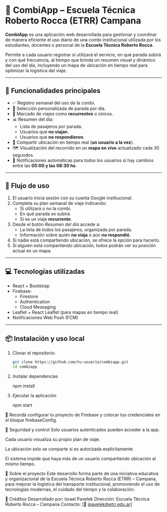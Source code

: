 # 🚌 CombiApp – Escuela Técnica Roberto Rocca (ETRR) Campana

**CombiApp** es una aplicación web desarrollada para gestionar y coordinar de manera eficiente el uso diario de una combi institucional utilizada por los estudiantes, docentes o personal de la **Escuela Técnica Roberto Rocca**. 

Permite a cada usuario registrar si utilizará el servicio, en qué parada subirá y con qué frecuencia, al tiempo que brinda un resumen visual y dinámico del uso del día, incluyendo un mapa de ubicación en tiempo real para optimizar la logística del viaje.

---

## 🚀 Funcionalidades principales

- ✅ Registro semanal del uso de la combi.
- 📍 Selección personalizada de parada por día.
- 🔁 Marcado de viajes como **recurrentes** o únicos.
- 📊 Resumen del día:
  - Lista de pasajeros por parada.
  - Usuarios que **no viajan**.
  - Usuarios que **no respondieron**.
- 📡 Compartir ubicación en tiempo real (**un usuario a la vez**).
- 🗺️ Visualización del recorrido en un **mapa en vivo** actualizado cada 30 segundos.
- 🔔 Notificaciones automáticas para todos los usuarios si hay cambios entre las **05:00 y las 08:30 hs**.

---

## 🧠 Flujo de uso

1. El usuario inicia sesión con su cuenta Google institucional.
2. Completa su plan semanal de viaje indicando:
   - Si utilizará o no la combi.
   - En qué parada se subirá.
   - Si es un viaje **recurrente**.
3. Desde el botón *Resumen del día* accede a:
   - La lista de todos los pasajeros, organizada por parada.
   - Información sobre quién **no viaja** o aún **no respondió**.
4. Si nadie está compartiendo ubicación, se ofrece la opción para hacerlo.
5. Si alguien está compartiendo ubicación, todos podrán ver su posición actual en un mapa.

---

## 💻 Tecnologías utilizadas

- React + Bootstrap
- Firebase:
  - Firestore
  - Authentication
  - Cloud Messaging
- Leaflet + React Leaflet (para mapas en tiempo real)
- Notificaciones Web Push (FCM)

---

## 📦 Instalación y uso local

1. Clonar el repositorio:

   ```bash
   git clone https://github.com/tu-usuario/combiapp.git
   cd combiapp

2. Instalar dependencias
    
    npm install

3. Ejecutar la aplicación 
    
    npm start

🔧 Recordá configurar tu proyecto de Firebase y colocar tus credenciales en el bloque firebaseConfig.

🔐 Seguridad y control
Solo usuarios autenticados pueden acceder a la app.

Cada usuario visualiza su propio plan de viaje.

La ubicación solo se comparte si es autorizada explícitamente.

El sistema impide que haya más de un usuario compartiendo ubicación al mismo tiempo.

📍 Sobre el proyecto
Este desarrollo forma parte de una iniciativa educativa y organizacional de la Escuela Técnica Roberto Rocca (ETRR) – Campana, para mejorar la logística del transporte institucional, promoviendo el uso de tecnologías modernas, el cuidado del tiempo y la colaboración.

🙌 Créditos
Desarrollado por: Israel Pavelek
Dirección: Escuela Técnica Roberto Rocca – Campana
Contacto: [📧 ipavelek@etrr.edu.ar]